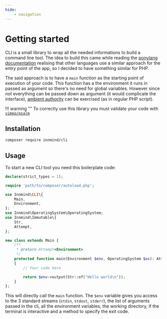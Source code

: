```yaml
---
hide:
    - navigation
---
```


# Getting started

CLI is a small library to wrap all the needed informations to build a command line tool. The idea to build this came while reading the [ponylang](https://www.ponylang.org/) [documentation](https://tutorial.ponylang.org/getting-started/how-it-works.html) realising that other languages use a similar approach for the entry point of the app, so I decided to have something similar for PHP.

The said approach is to have a `main` function as the starting point of execution of your code. This function has a the environment it runs in passed as argument so there's no need for global variables. However since not everything can be passed down as argument (it would complicate the interface), [ambient authority](https://en.wikipedia.org/wiki/Ambient_authority) can be exercised (as in regular PHP script).

!!! warning ""
    To correctly use this library you must validate your code with [`vimeo/psalm`](https://packagist.org/packages/vimeo/psalm)

## Installation

```sh
composer require innmind/cli
```

## Usage

To start a new CLI tool you need this boilerplate code:

```php title="cli.php"
declare(strict_types = 1);

require 'path/to/composer/autoload.php';

use Innmind\CLI\{
    Main,
    Environment,
};
use Innmind\OperatingSystem\OperatingSystem;
use Innmind\Immutable\{
    Str,
    Attempt,
};

new class extends Main {
    /**
     * @return Attempt<Environment>
     */
    protected function main(Environment $env, OperatingSystem $os): Attempt
    {
        // Your code here

        return $env->output(Str::of("Hello world\n"));
    }
};
```

This will directly call the `main` function. The `$env` variable gives you access to the 3 standard streams (`stdin`, `stdout`, `stderr`), the list of arguments passed in the cli, all the environment variables, the working directory, if the terminal is interactive and a method to specify the exit code.
